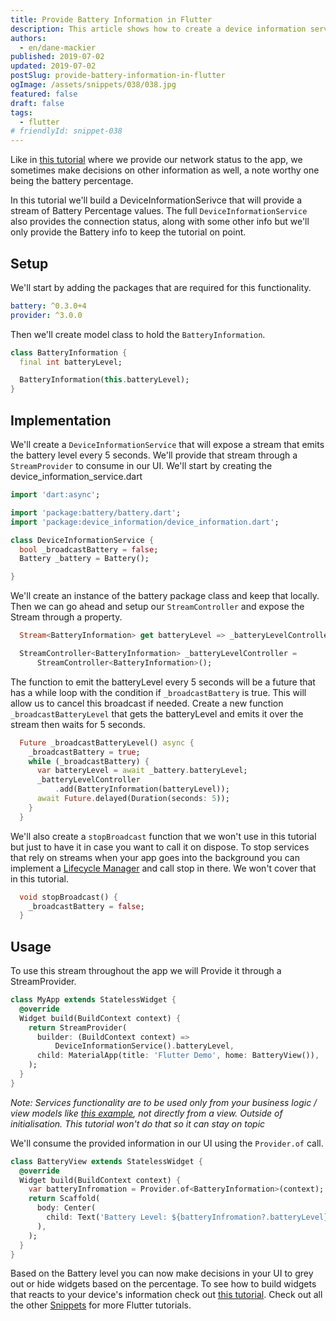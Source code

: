 ```yaml
---
title: Provide Battery Information in Flutter
description: This article shows how to create a device information service for your Flutter app.
authors:
  - en/dane-mackier
published: 2019-07-02
updated: 2019-07-02
postSlug: provide-battery-information-in-flutter
ogImage: /assets/snippets/038/038.jpg
featured: false
draft: false
tags:
  - flutter
# friendlyId: snippet-038
---
```


Like in [this tutorial](/post/make-your-flutter-app-network-aware-using-provider-and-connectivity-status) where we provide our network status to the app, we sometimes make decisions on other information as well, a note worthy one being the battery percentage.

In this tutorial we'll build a DeviceInformationSerivce that will provide a stream of Battery Percentage values. The full `DeviceInformationService` also provides the connection status, along with some other info but we'll only provide the Battery info to keep the tutorial on point.

## Setup

We'll start by adding the packages that are required for this functionality.

```yaml
battery: ^0.3.0+4
provider: ^3.0.0
```

Then we'll create model class to hold the `BatteryInformation`.

```dart
class BatteryInformation {
  final int batteryLevel;

  BatteryInformation(this.batteryLevel);
}
```

## Implementation

We'll create a `DeviceInformationService` that will expose a stream that emits the battery level every 5 seconds. We'll provide that stream through a `StreamProvider` to consume in our UI. We'll start by creating the device_information_service.dart

```dart
import 'dart:async';

import 'package:battery/battery.dart';
import 'package:device_information/device_information.dart';

class DeviceInformationService {
  bool _broadcastBattery = false;
  Battery _battery = Battery();

}
```

We'll create an instance of the battery package class and keep that locally. Then we can go ahead and setup our `StreamController` and expose the Stream through a property.

```dart
  Stream<BatteryInformation> get batteryLevel => _batteryLevelController.stream;

  StreamController<BatteryInformation> _batteryLevelController =
      StreamController<BatteryInformation>();
```

The function to emit the batteryLevel every 5 seconds will be a future that has a while loop with the condition if `_broadcastBattery` is true. This will allow us to cancel this broadcast if needed. Create a new function `_broadcastBatteryLevel` that gets the batteryLevel and emits it over the stream then waits for 5 seconds.

```dart
  Future _broadcastBatteryLevel() async {
    _broadcastBattery = true;
    while (_broadcastBattery) {
      var batteryLevel = await _battery.batteryLevel;
      _batteryLevelController
          .add(BatteryInformation(batteryLevel));
      await Future.delayed(Duration(seconds: 5));
    }
  }
```

We'll also create a `stopBroadcast` function that we won't use in this tutorial but just to have it in case you want to call it on dispose. To stop services that rely on streams when your app goes into the background you can implement a [Lifecycle Manager](/snippet/build-a-lifecycle-manager-to-manage-your-services) and call stop in there. We won't cover that in this tutorial.

```dart
  void stopBroadcast() {
    _broadcastBattery = false;
  }
```

## Usage

To use this stream throughout the app we will Provide it through a StreamProvider.

```dart
class MyApp extends StatelessWidget {
  @override
  Widget build(BuildContext context) {
    return StreamProvider(
      builder: (BuildContext context) =>
          DeviceInformationService().batteryLevel,
      child: MaterialApp(title: 'Flutter Demo', home: BatteryView()),
    );
  }
}
```

_Note: Services functionality are to be used only from your business logic / view models like [this example](/post/flutter-architecture-my-provider-implementation-guide), not directly from a view. Outside of initialisation. This tutorial won't do that so it can stay on topic_

We'll consume the provided information in our UI using the `Provider.of` call.

```dart
class BatteryView extends StatelessWidget {
  @override
  Widget build(BuildContext context) {
    var batteryInfromation = Provider.of<BatteryInformation>(context);
    return Scaffold(
      body: Center(
        child: Text('Battery Level: ${batteryInfromation?.batteryLevel}'),
      ),
    );
  }
}
```

Based on the Battery level you can now make decisions in your UI to grey out or hide widgets based on the percentage. To see how to build widgets that reacts to your device's information check out [this tutorial](/post/make-your-flutter-app-network-aware-using-provider-and-connectivity-status). Check out all the other [Snippets](/snippets) for more Flutter tutorials.

